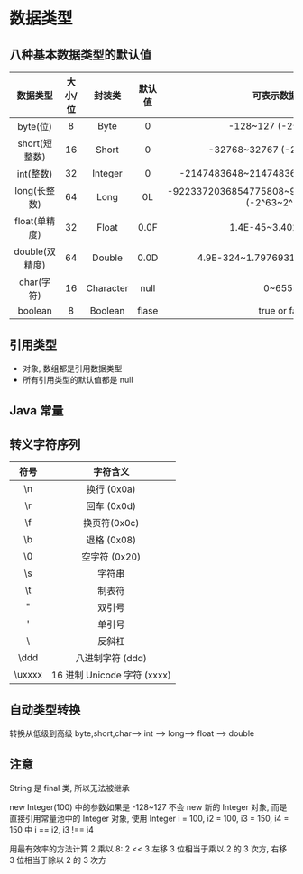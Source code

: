 # 数据类型

## 八种基本数据类型的默认值

|    数据类型    | 大小/位 |  封装类   | 默认值 |                      可表示数据范围                      |
| :------------: | :-----: | :-------: | :----: | :------------------------------------------------------: |
|    byte(位)    |    8    |   Byte    |   0    |                  -128~127 (-2^7~2^7-1)                   |
| short(短整数)  |   16    |   Short   |   0    |              -32768~32767 (-2^15~2^15 - 1)               |
|   int(整数)    |   32    |  Integer  |   0    |         -2147483648~2147483647 (-2^31~2^31 - 1)          |
|  long(长整数)  |   64    |   Long    |   0L   | -9223372036854775808~9223372036854775807 (-2^63~2^63 -1) |
| float(单精度)  |   32    |   Float   |  0.0F  |                   1.4E-45~3.4028235E38                   |
| double(双精度) |   64    |  Double   |  0.0D  |             4.9E-324~1.7976931348623157E308              |
|   char(字符)   |   16    | Character |  null  |                         0~65535                          |
|    boolean     |    8    |  Boolean  | flase  |                      true or false                       |

## 引用类型

- 对象, 数组都是引用数据类型
- 所有引用类型的默认值都是 null

## Java 常量

## 转义字符序列

|  符号  |          字符含义           |
| :----: | :-------------------------: |
|   \n   |         换行 (0x0a)         |
|   \r   |         回车 (0x0d)         |
|   \f   |        换页符(0x0c)         |
|   \b   |         退格 (0x08)         |
|   \0   |        空字符 (0x20)        |
|   \s   |           字符串            |
|   \t   |           制表符            |
|   \"   |           双引号            |
|   \'   |           单引号            |
|   \\   |           反斜杠            |
|  \ddd  |      八进制字符 (ddd)       |
| \uxxxx | 16 进制 Unicode 字符 (xxxx) |

## 自动类型转换

转换从低级到高级 byte,short,char—> int —> long—> float —> double

## 注意

String 是 final 类, 所以无法被继承

new Integer(100) 中的参数如果是 -128~127 不会 new 新的 Integer 对象, 而是直接引用常量池中的 Integer 对象, 使用 Integer i = 100, i2 = 100, i3 = 150, i4 = 150 中 i == i2, i3 !== i4

用最有效率的方法计算 2 乘以 8: 2 << 3 左移 3 位相当于乘以 2 的 3 次方, 右移 3 位相当于除以 2 的 3 次方

